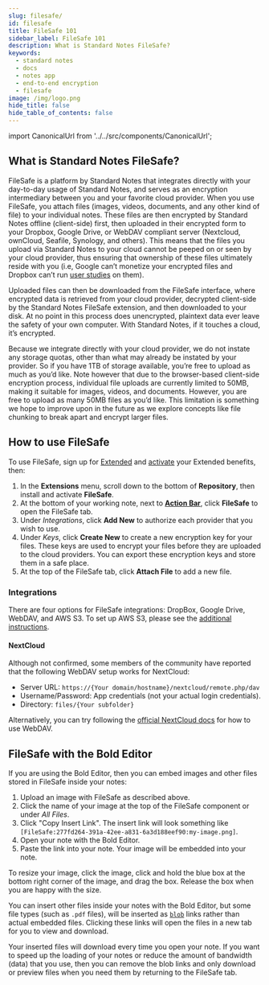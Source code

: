 ```yaml
---
slug: filesafe/
id: filesafe
title: FileSafe 101
sidebar_label: FileSafe 101
description: What is Standard Notes FileSafe?
keywords:
  - standard notes
  - docs
  - notes app
  - end-to-end encryption
  - filesafe
image: /img/logo.png
hide_title: false
hide_table_of_contents: false
---
```


<!-- Copied from https://standardnotes.com/help/44/filesafe-101 -->

import CanonicalUrl from '../../src/components/CanonicalUrl';

<CanonicalUrl
 canonicalUrl="https://standardnotes.com/help/44/filesafe-101"
/>

## What is Standard Notes FileSafe?

FileSafe is a platform by Standard Notes that integrates directly with your day-to-day usage of Standard Notes, and serves as an encryption intermediary between you and your favorite cloud provider. When you use FileSafe, you attach files (images, videos, documents, and any other kind of file) to your individual notes. These files are then encrypted by Standard Notes offline (client-side) first, then uploaded in their encrypted form to your Dropbox, Google Drive, or WebDAV compliant server (Nextcloud, ownCloud, Seafile, Synology, and others). This means that the files you upload via Standard Notes to your cloud cannot be peeped on or seen by your cloud provider, thus ensuring that ownership of these files ultimately reside with you (i.e, Google can’t monetize your encrypted files and Dropbox can’t run [user studies](https://hbr.org/2018/07/a-study-of-thousands-of-dropbox-projects-reveals-how-successful-teams-collaborate) on them).

Uploaded files can then be downloaded from the FileSafe interface, where encrypted data is retrieved from your cloud provider, decrypted client-side by the Standard Notes FileSafe extension, and then downloaded to your disk. At no point in this process does unencrypted, plaintext data ever leave the safety of your own computer. With Standard Notes, if it touches a cloud, it’s encrypted.

Because we integrate directly with your cloud provider, we do not instate any storage quotas, other than what may already be instated by your provider. So if you have 1TB of storage available, you’re free to upload as much as you’d like. Note however that due to the browser-based client-side encryption process, individual file uploads are currently limited to 50MB, making it suitable for images, videos, and documents. However, you are free to upload as many 50MB files as you’d like. This limitation is something we hope to improve upon in the future as we explore concepts like file chunking to break apart and encrypt larger files.

## How to use FileSafe

To use FileSafe, sign up for [Extended](https://standardnotes.com/extensions) and [activate](https://standardnotes.com/help/29/how-do-i-install-extensions-once-i-ve-signed-up-for-extended) your Extended benefits, then:

1. In the **Extensions** menu, scroll down to the bottom of **Repository**, then install and activate **FileSafe**.
2. At the bottom of your working note, next to **[Action Bar](./action-bar.md)**, click **FileSafe** to open the FileSafe tab.
3. Under _Integrations_, click **Add New** to authorize each provider that you wish to use.
4. Under _Keys_, click **Create New** to create a new encryption key for your files. These keys are used to encrypt your files before they are uploaded to the cloud providers. You can export these encryption keys and store them in a safe place.
5. At the top of the FileSafe tab, click **Attach File** to add a new file.

### Integrations

There are four options for FileSafe integrations: DropBox, Google Drive, WebDAV, and AWS S3. To set up AWS S3, please see the [additional instructions](./filesafe-aws.md).

#### NextCloud

Although not confirmed, some members of the community have reported that the following WebDAV setup works for NextCloud:

- Server URL: `https://{Your domain/hostname}/nextcloud/remote.php/dav`
- Username/Password: App credentials (not your actual login credentials).
- Directory: `files/{Your subfolder}`

Alternatively, you can try following the [official NextCloud docs](https://docs.nextcloud.com/server/16/user_manual/files/access_webdav.html) for how to use WebDAV.

## FileSafe with the Bold Editor

If you are using the Bold Editor, then you can embed images and other files stored in FileSafe inside your notes:

1. Upload an image with FileSafe as described above.
2. Click the name of your image at the top of the FileSafe component or under _All Files_.
3. Click "Copy Insert Link". The insert link will look something like `[FileSafe:277fd264-391a-42ee-a831-6a3d188eef90:my-image.png]`.
4. Open your note with the Bold Editor.
5. Paste the link into your note. Your image will be embedded into your note.

To resize your image, click the image, click and hold the blue box at the bottom right corner of the image, and drag the box. Release the box when you are happy with the size.

You can insert other files inside your notes with the Bold Editor, but some file types (such as `.pdf` files), will be inserted as [`blob`](https://developer.mozilla.org/en-US/docs/Web/API/Blob) links rather than actual embedded files. Clicking these links will open the files in a new tab for you to view and download.

Your inserted files will download every time you open your note. If you want to speed up the loading of your notes or reduce the amount of bandwidth (data) that you use, then you can remove the blob links and only download or preview files when you need them by returning to the FileSafe tab.
